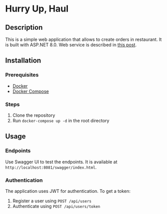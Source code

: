 # Hurry Up, Haul

## Description

This is a simple web application that allows to create orders in restaurant. It is built with ASP.NET 8.0. Web service is described in [this post](https://todo.com).

## Installation

### Prerequisites

- [Docker](https://www.docker.com/)
- [Docker Compose](https://docs.docker.com/compose/)

### Steps

1. Clone the repository
2. Run `docker-compose up -d` in the root directory

## Usage

### Endpoints

Use Swagger UI to test the endpoints. It is available at `http://localhost:8081/swagger/index.html`.

### Authentication

The application uses JWT for authentication. To get a token:

1. Register a user using `POST /api/users`
2. Authenticate using `POST /api/users/token`

